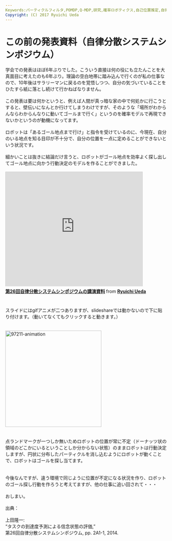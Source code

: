 ```yaml
---
Keywords:パーティクルフィルタ,POMDP,Q-MDP,研究,確率ロボティクス,自己位置推定,自律ロボット
Copyright: (C) 2017 Ryuichi Ueda
---
```


# <!--:ja-->この前の発表資料（自律分散システムシンポジウム）<!--:-->
<!--:ja-->学会での発表はほぼ6年ぶりでした。こういう直接は何の役にも立たんことを大真面目に考えたのも6年ぶり。理論の空白地帯に踏み込んで行くのが私の仕事なので、10年後はサラリーマンに戻るのを覚悟しつつ、自分の気づいていることをひたすら紙に落とし続けて行かねばなりません。<br />
<br />
この発表は要は何かというと、例えば人間が真っ暗な家の中で何処かに行こうとすると、壁伝いになんとか行けてしまうわけですが、そのような「場所がわからんならわからんなりに動いてゴールまで行く」というのを確率モデルで再現できないかというのが動機になってます。<br />
<br />
ロボットは「あるゴール地点まで行け」と指令を受けているのに、今現在、自分のいる地点を知る目印が不十分で、自分の位置を一点に定めることができないという状況です。<br />
<br />
細かいことは抜きに結論だけ言うと、ロボットがゴール地点を効率よく探し出してゴール地点に向かう行動決定のモデルを作ることができました。<br />
<br />
<iframe src="http://www.slideshare.net/slideshow/embed_code/30567186" width="427" height="356" frameborder="0" marginwidth="0" marginheight="0" scrolling="no" style="border:1px solid #CCC; border-width:1px 1px 0; margin-bottom:5px; max-width: 100%;" allowfullscreen> </iframe> <div style="margin-bottom:5px"> <strong> <a href="https://www.slideshare.net/ryuichiueda/ss-30567186" title="第26回自律分散システムシンポジウムの講演資料" target="_blank">第26回自律分散システムシンポジウムの講演資料</a> </strong> from <strong><a href="http://www.slideshare.net/ryuichiueda" target="_blank">Ryuichi Ueda</a></strong> </div><br />
<br />
スライドにはgifアニメが二つありますが、slideshareでは動かないので下に貼り付けます。（動いてなくてもクリックすると動きます。）<br />
<br />
<br />
<a href="97211-animation.gif"><img src="97211-animation-300x300.gif" alt="97211-animation" width="300" height="300" class="aligncenter size-medium wp-image-1935" /></a><br />
<br />
<br />
点ランドマークが一つしか無いためロボットの位置が常に不定（ドーナッツ状の領域のどこかにいるということしか分からない状態）のままロボットは行動決定しますが、円状に分布したパーティクルを消し込むようにロボットが動くことで、ロボットはゴールを探し当てます。<br />
<br />
<br />
今後なんですが、違う環境で同じように位置が不定になる状況を作り、ロボットのゴール探し行動を作ろうと考えてますが、他の仕事に追い回されて・・・<br />
<br />
おしまい。<br />
<br />
出典：<br />
<br />
上田隆一:<br />
“タスクの到達度予測による信念状態の評価,”<br />
第26回自律分散システムシンポジウム, pp. 2A1-1, 2014.
